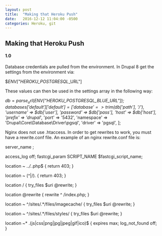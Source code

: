 ```yaml
---
layout: post
title:  "Making that Heroku Push"
date:   2016-12-12 11:04:00 -0500
categories: Heroku, git
---
```

## Making that Heroku Push
#### 1.0

Database credentials are pulled from the environment. In Drupal 8 get the settings from the environment via:

  $_ENV["HEROKU_POSTGRESQL_<color>_URL"]

These values can then be used in the settings array in the following way:

  $db = parse_url($_ENV["HEROKU_POSTGRESQL_BLUE_URL"]);
  $databases['default']['default'] = [
      'database' => trim($db['path'], '/'),
      'username' => $db['user'],
      'password' => $db['pass'],
      'host' => $db['host'],
      'prefix' => 'drupal_',
      'port' => '5432',
      'namespace' => 'Drupal\\Core\\Database\\Driver\\pgsql',
      'driver' => 'pgsql',
  ];

Nginx does not use .htaccess. In order to get rewrites to work, you must have a rewrite.conf file. An example of an nginx rewrite.conf file is:

  server_name <server dns>;

  access_log off;
  fastcgi_param SCRIPT_NAME $fastcgi_script_name;	

  location ~ \..*/.*\.php$ {
    return 403;
  }

  location ~ (^|/)\. {
    return 403;
  }

  location / {
    try_files $uri @rewrite;
  }

  location @rewrite {
    rewrite ^ /index.php;
  }

  location ~ ^/sites/.*/files/imagecache/ {
    try_files $uri @rewrite;
  }

  location ~ ^/sites/.*/files/styles/ {
    try_files $uri @rewrite;
  }

  location ~* \.(js|css|png|jpg|jpeg|gif|ico)$ {
    expires max;
    log_not_found off;
  }